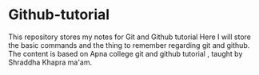 # Github-tutorial

This repository stores my notes for Git and Github tutorial
Here I will store the basic commands and the thing to remember regarding git and github.
The content is based on Apna college git and github tutorial , taught by Shraddha Khapra ma'am.
